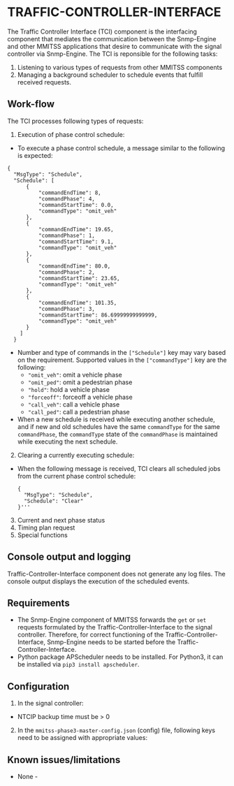 # TRAFFIC-CONTROLLER-INTERFACE

The Traffic Controller Interface (TCI) component is the interfacing component that mediates the communication between the Snmp-Engine and other MMITSS applications that desire to communicate with the signal controller via Snmp-Engine. The TCI is reponsible for the following tasks:
1. Listening to various types of requests from other MMITSS components
2. Managing a background scheduler to schedule events that fulfill received requests.

## Work-flow
The TCI processes following types of requests:
1. Execution of phase control schedule:
  - To execute a phase control schedule, a message similar to the following is expected:
  ```
  {
    "MsgType": "Schedule",
    "Schedule": [
        {
            "commandEndTime": 8,
            "commandPhase": 4,
            "commandStartTime": 0.0,
            "commandType": "omit_veh"
        },
        {
            "commandEndTime": 19.65,
            "commandPhase": 1,
            "commandStartTime": 9.1,
            "commandType": "omit_veh"
        },
        {
            "commandEndTime": 80.0,
            "commandPhase": 2,
            "commandStartTime": 23.65,
            "commandType": "omit_veh"
        },
        {
            "commandEndTime": 101.35,
            "commandPhase": 3,
            "commandStartTime": 86.69999999999999,
            "commandType": "omit_veh"
        }
      ]
    }
  ```
  - Number and type of commands in the `["Schedule"]` key may vary based on the requirement. Supported values in the `["commandType"]` key are the following:
    - `"omit_veh"`: omit a vehicle phase
    - `"omit_ped"`: omit a pedestrian phase
    - `"hold"`: hold a vehicle phase
    - `"forceoff"`: forceoff a vehicle phase
    - `"call_veh"`: call a vehicle phase
    - `"call_ped"`: call a pedestrian phase
  - When a new schedule is received while executing another schedule, and if new and old schedules have the same `commandType` for the same `commandPhase`, the `commandType`   state of the `commandPhase` is maintained while executing the next schedule.

2. Clearing a currently executing schedule:
  - When the following message is received, TCI clears all scheduled jobs from the current phase control schedule:
    ```
    {
      "MsgType": "Schedule",
      "Schedule": "Clear"
    }'''
    
3. Current and next phase status
4. Timing plan request
5. Special functions


## Console output and logging
Traffic-Controller-Interface component does not generate any log files. The console output displays the execution of the scheduled events.

## Requirements
- The Snmp-Engine component of MMITSS forwards the `get` or `set` requests formulated by the Traffic-Controller-Interface to the signal controller. Therefore, for correct functioning of the Traffic-Controller-Interface, Snmp-Engine needs to be started before the Traffic-Controller-Interface.
- Python package APScheduler needs to be installed. For Python3, it can be installed via `pip3 install apscheduler`.

## Configuration
1. In the signal controller:
  - NTCIP backup time must be > 0

2. In the `mmitss-phase3-master-config.json` (config) file, following keys need to be assigned with appropriate values:


## Known issues/limitations
- None -
